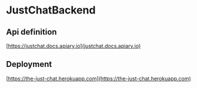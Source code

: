 # JustChatBackend

## Api definition
[https://justchat.docs.apiary.io](justchat.docs.apiary.io)


## Deployment
[https://the-just-chat.herokuapp.com](https://the-just-chat.herokuapp.com) 
